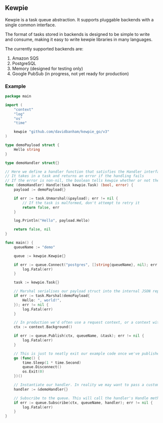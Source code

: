 ## Kewpie

Kewpie is a task queue abstraction. It supports pluggable backends with a single common interface.

The format of tasks stored in backends is designed to be simple to write and consume, making it easy to write kewpie libraries in many languages.

The currently supported backends are:
1. Amazon SQS
2. PostgreSQL
3. Memory (designed for testing only)
4. Google PubSub (in progress, not yet ready for production)

### Example

``` Go
package main

import (
	"context"
	"log"
	"os"
	"time"

	kewpie "github.com/davidbanham/kewpie_go/v3"
)

type demoPayload struct {
	Hello string
}

type demoHandler struct{}

// Here we define a handler function that satisfies the Handler interface kewpie expects.
// It takes in a task and returns an error if the handling fails
// If the error is non-nil, the boolean tells kewpie whether or not the task should be retried
func (demoHandler) Handle(task kewpie.Task) (bool, error) {
	payload := demoPayload{}

	if err := task.Unmarshal(&payload); err != nil {
		// If the task is malformed, don't attempt to retry it
		return false, err
	}

	log.Println("Hello", payload.Hello)

	return false, nil
}

func main() {
	queueName := "demo"

	queue := kewpie.Kewpie{}

	if err := queue.Connect("postgres", []string{queueName}, nil); err != nil {
		log.Fatal(err)
	}

	task := kewpie.Task{}

	// Marshal serialises our payload struct into the internal JSON representation
	if err := task.Marshal(demoPayload{
		Hello: ", world!",
	}); err != nil {
		log.Fatal(err)
	}

	// In production we'd often use a request context, or a context with a cancel function
	ctx := context.Background()

	if err := queue.Publish(ctx, queueName, &task); err != nil {
		log.Fatal(err)
	}

	// This is just to neatly exit our example code once we've published and consumed a task
	go (func() {
		time.Sleep(1 * time.Second)
		queue.Disconnect()
		os.Exit(0)
	})()

	// Instantiate our handler. In reality we may want to pass a custom handle function or instantiate some other variables on it.
	handler := &demoHandler{}

	// Subscribe to the queue. This will call the handler's Handle method with any tasks we receive
	if err := queue.Subscribe(ctx, queueName, handler); err != nil {
		log.Fatal(err)
	}
}
```
